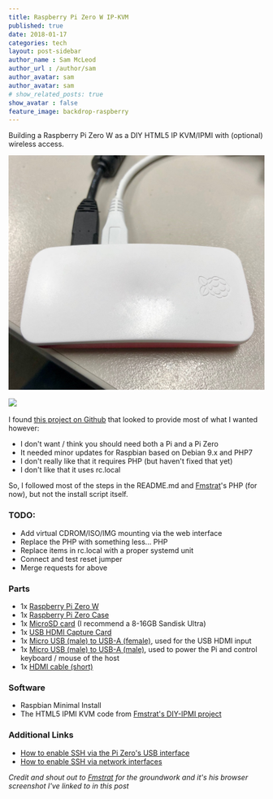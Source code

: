 ```yaml
---
title: Raspberry Pi Zero W IP-KVM
published: true
date: 2018-01-17
categories: tech
layout: post-sidebar
author_name : Sam McLeod
author_url : /author/sam
author_avatar: sam
author_avatar: sam
# show_related_posts: true
show_avatar : false
feature_image: backdrop-raspberry
---
```


Building a Raspberry Pi Zero W as a DIY HTML5 IP KVM/IPMI with (optional) wireless access.

![](https://github.com/sammcj/smcleod_files/blob/master/images/pi_kvm/pikvm.jpg?raw=true)

![](https://raw.githubusercontent.com/Fmstrat/diy-ipmi/master/Resources/Screenshot.png)

I found [this project on Github](https://github.com/Fmstrat/diy-ipmi) that looked to provide most of what I wanted however:

- I don't want / think you should need both a Pi and a Pi Zero
- It needed minor updates for Raspbian based on Debian 9.x and PHP7
- I don't really like that it requires PHP (but haven't fixed that yet)
- I don't like that it uses rc.local

So, I followed most of the steps in the README.md and [Fmstrat](https://github.com/Fmstrat)'s PHP (for now), but not the install script itself.

### TODO:

- Add virtual CDROM/ISO/IMG mounting via the web interface
- Replace the PHP with something less... PHP
- Replace items in rc.local with a proper systemd unit
- Connect and test reset jumper
- Merge requests for above

### Parts

- 1x [Raspberry Pi Zero W](https://www.raspberrypi.org/products/raspberry-pi-zero-w/)
- 1x [Raspberry Pi Zero Case](https://raspberry.piaustralia.com.au/raspberry-pi-zero-case)
- 1x [MicroSD card](https://www.ebay.com.au/sch/i.html?_from=R40&_trksid=p2047675.m570.l1313.TR0.TRC0.H0.X16GB+SanDisk+Ultra+microsd.TRS0&_nkw=16GB+SanDisk+Ultra+microsd&_sacat=0) (I recommend a 8-16GB Sandisk Ultra)
- 1x [USB HDMI Capture Card](https://www.ebay.com.au/itm/USB2-0-HDMI-Acquisition-Monitor-HDMI-Video-Capture-Card-Fast-Data-Transfer-VC/132455406353)
- 1x [Micro USB (male) to USB-A (female)](https://www.ebay.com/itm/USB-A-Female-to-Micro-USB-5-Pin-Male-Adapter-Host-OTG-Data-Charger-Cable-UL/161863950879), used for the USB HDMI input
- 1x [Micro USB (male) to USB-A (male)](https://www.ebay.com/b/USB-Type-Micro-B-Male-To-Male-Cables/44932/bn_357507), used to power the Pi and control keyboard / mouse of the host
- 1x [HDMI cable (short)](https://www.ebay.com.au/itm/Full-HD-Short-HDMI-Male-to-Male-Plug-Flat-Cable-Cord-for-Audio-Video-HDTV-Ext-/173021169691b)

### Software

- Raspbian Minimal Install
- The HTML5 IPMI KVM code from [Fmstrat's DIY-IPMI project](https://github.com/Fmstrat/diy-ipmi)

### Additional Links

- [How to enable SSH via the Pi Zero's USB interface](https://www.thepolyglotdeveloper.com/2016/06/connect-raspberry-pi-zero-usb-cable-ssh/)
- [How to enable SSH via network interfaces](https://hackernoon.com/raspberry-pi-headless-install-462ccabd75d0)

_Credit and shout out to [Fmstrat](https://github.com/Fmstrat) for the groundwork and it's his browser screenshot I've linked to in this post_
